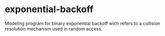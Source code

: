 # exponential-backoff
Modeling program for binary exponential backoff wich refers to a collision resolution mechanism used in random access.
